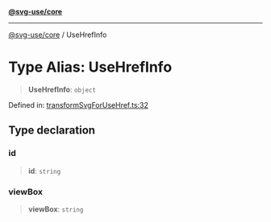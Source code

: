 [**@svg-use/core**](../README.md)

---

[@svg-use/core](../README.md) / UseHrefInfo

# Type Alias: UseHrefInfo

> **UseHrefInfo**: `object`

Defined in:
[transformSvgForUseHref.ts:32](https://github.com/fpapado/svg-use/blob/main/packages/core/src/transformSvgForUseHref.ts#L32)

## Type declaration

### id

> **id**: `string`

### viewBox

> **viewBox**: `string`
